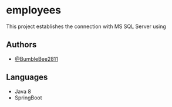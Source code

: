 # employees

This project establishes the connection with MS SQL Server using


## Authors

- [@BumbleBee2811](https://github.com/BumbleBee2811)


## Languages
- Java 8
- SpringBoot

